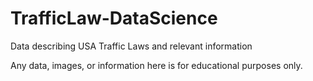 # TrafficLaw-DataScience
Data describing USA Traffic Laws and relevant information

Any data, images, or information here is for educational purposes only.
